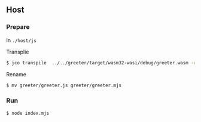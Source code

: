 
## Host
### Prepare
In `./host/js`

Transplie  
```bash
$ jco transpile  ../../greeter/target/wasm32-wasi/debug/greeter.wasm -o greeter
```

Rename
```bash
$ mv greeter/greeter.js greeter/greeter.mjs
```

### Run
```bash
$ node index.mjs 
```